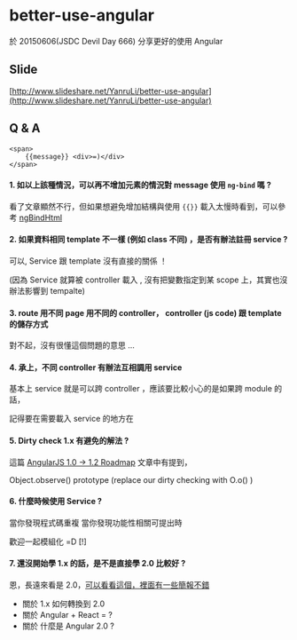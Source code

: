 # better-use-angular
於 20150606(JSDC Devil Day 666) 分享更好的使用 Angular

## Slide

[http://www.slideshare.net/YanruLi/better-use-angular](http://www.slideshare.net/YanruLi/better-use-angular)

## Q & A

```
<span>
    {{message}} <div>=)</div>
</span>
```

#### 1. 如以上該種情況，可以再不增加元素的情況對 message 使用 `ng-bind` 嗎 ?

看了文章顯然不行，但如果想避免增加結構與使用 `{{}}` 載入太慢時看到，可以參考 [ngBindHtml](https://docs.angularjs.org/api/ng/directive/ngBindHtml)


#### 2. 如果資料相同 template 不一樣 (例如 class 不同) ，是否有辦法註冊 service ?

可以,  Service 跟 template 沒有直接的關係 ！

(因為 Service 就算被 controller 載入 , 沒有把變數指定到某 scope 上，其實也沒辦法影響到 tempalte)


#### 3. route 用不同 page 用不同的 controller， controller (js code) 跟 template 的儲存方式

對不起，沒有很懂這個問題的意思 ...


#### 4. 承上，不同 controller 有辦法互相調用 service

基本上 service 就是可以跨 controller ，應該要比較小心的是如果跨 module 的話，

記得要在需要載入 service 的地方在


#### 5. Dirty check 1.x 有避免的解法 ?

這篇 [AngularJS 1.0 -> 1.2 Roadmap](http://angularjs.blogspot.tw/2012/07/angularjs-10-12-roadmap.html) 文章中有提到，

Object.observe() prototype (replace our dirty checking with O.o() )


#### 6. 什麼時候使用 Service ?
當你發現程式碼重複
當你發現功能性相關可提出時

歡迎一起模組化 =D [!]


#### 7. 還沒開始學 1.x 的話，是不是直接學 2.0 比較好 ?

恩，長遠來看是 2.0，[可以看看這個，裡面有一些簡報不錯](http://www.angularjs.cn/A19e)

- 關於 1.x 如何轉換到 2.0
- 關於 Angular + React = ?
- 關於 什麼是 Angular 2.0 ?

